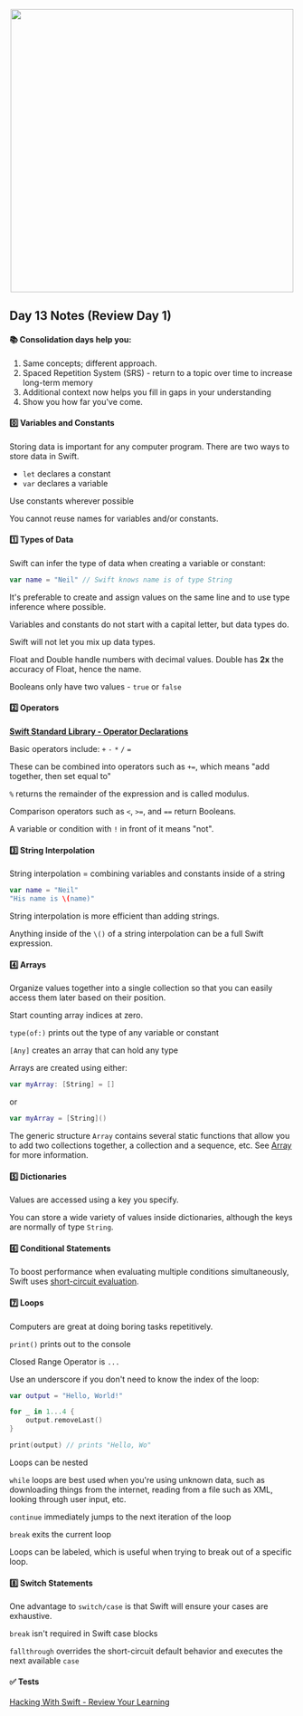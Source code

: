  <p align="center"><img src="https://github.com/neilhiddink/HwS/blob/1aff6f6451bfbef908e80d071cde9f3f30158242/00.%20Resources/banner-100.png" width="500"></p>

## Day 13 Notes (Review Day 1)

#### 📚 Consolidation days help you:
1. Same concepts; different approach.
2. Spaced Repetition System (SRS) - return to a topic over time to increase long-term memory
3. Additional context now helps you fill in gaps in your understanding
4. Show you how far you've come.

#### 0️⃣ Variables and Constants

Storing data is important for any computer program. There are two ways to store data in Swift.

- `let` declares a constant
- `var` declares a variable

Use constants wherever possible

You cannot reuse names for variables and/or constants.

#### 1️⃣ Types of Data

Swift can infer the type of data when creating a variable or constant:

```swift
var name = "Neil" // Swift knows name is of type String
```

It's preferable to create and assign values on the same line and to use type inference where possible.

Variables and constants do not start with a capital letter, but data types do.

Swift will not let you mix up data types.

Float and Double handle numbers with decimal values. Double has **2x** the accuracy of Float, hence the name.

Booleans only have two values - `true` or `false`

#### 2️⃣ Operators

**[Swift Standard Library - Operator Declarations](https://developer.apple.com/documentation/swift/swift_standard_library/operator_declarations)**

Basic operators include: `+` `-` `*` `/` `=`

These can be combined into operators such as `+=`, which means "add together, then set equal to"

`%` returns the remainder of the expression and is called modulus.

Comparison operators such as `<`,  `>=`, and `==` return Booleans.

A variable or condition with `!` in front of it means "not".

#### 3️⃣ String Interpolation

String interpolation = combining variables and constants inside of a string

```swift
var name = "Neil"
"His name is \(name)"
```

String interpolation is more efficient than adding strings.

Anything inside of the `\()` of a string interpolation can be a full Swift expression.

#### 4️⃣ Arrays

Organize values together into a single collection so that you can easily access them later based on their position.

Start counting array indices at zero.

`type(of:)` prints out the type of any variable or constant

`[Any]` creates an array that can hold any type

Arrays are created using either:

```swift
var myArray: [String] = []
```

or 

```swift
var myArray = [String]()
```

The generic structure `Array` contains several static functions that allow you to add two collections together, a collection and a sequence, etc. See [Array](https://developer.apple.com/documentation/swift/array) for more information.

#### 5️⃣ Dictionaries

Values are accessed using a key you specify.

You can store a wide variety of values inside dictionaries, although the keys are normally of type `String`.

#### 6️⃣ Conditional Statements

To boost performance when evaluating multiple conditions simultaneously, Swift uses [short-circuit evaluation](https://docs.swift.org/swift-book/LanguageGuide/BasicOperators.html).

#### 7️⃣ Loops

Computers are great at doing boring tasks repetitively.

`print()` prints out to the console

Closed Range Operator is `...`

Use an underscore if you don't need to know the index of the loop:

```swift
var output = "Hello, World!"

for _ in 1...4 {
    output.removeLast()
}

print(output) // prints "Hello, Wo"
```

Loops can be nested

`while` loops are best used when you're using unknown data, such as downloading things from the internet, reading from a file such as XML, looking through user input, etc.

`continue` immediately jumps to the next iteration of the loop

`break` exits the current loop

Loops can be labeled, which is useful when trying to break out of a specific loop.

#### 8️⃣ Switch Statements

One advantage to `switch/case` is that Swift will ensure your cases are exhaustive.

`break` isn't required in Swift case blocks

`fallthrough` overrides the short-circuit default behavior and executes the next available `case`

#### ✅ Tests

[Hacking With Swift - Review Your Learning](https://www.hackingwithswift.com/review)
